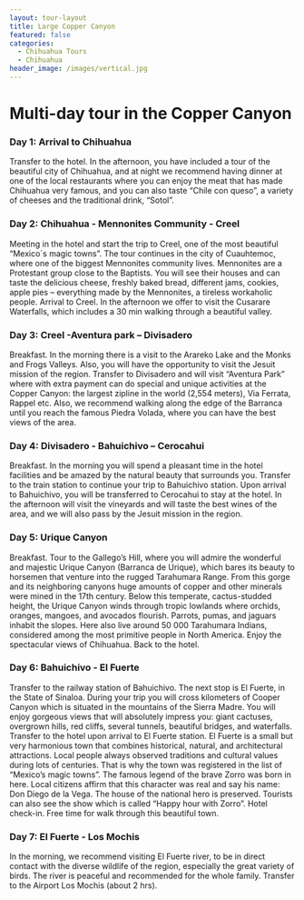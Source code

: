 ```yaml
---
layout: tour-layout
title: Large Copper Canyon
featured: false
categories:
  - Chihuahua Tours
  - Chihuahua
header_image: /images/vertical.jpg
---
```

# Multi-day tour in the Copper Canyon

### Day 1: Arrival to Chihuahua

Transfer to the hotel. In the afternoon, you have included a tour of the beautiful city of Chihuahua, and at night we recommend having dinner at one of the local restaurants where you can enjoy the meat that has made Chihuahua very famous, and you can also taste “Chile con queso”, a variety of cheeses and the traditional drink, “Sotol”.

### Day 2: Chihuahua - Mennonites Community - Creel

Meeting in the hotel and start the trip to Creel, one of the most beautiful “Mexico´s magic towns”.
The tour continues in the city of Cuauhtemoc, where one of the biggest Mennonites community lives. Mennonites are a Protestant group close to the Baptists. You will see their houses and can taste the delicious cheese, freshly baked bread, different jams, cookies, apple pies – everything made by the Mennonites, a tireless workaholic people. Arrival to Creel. In the afternoon we offer to visit the Cusarare Waterfalls, which includes a 30 min walking through a beautiful valley.

### Day 3: Creel -Aventura park – Divisadero

Breakfast. In the morning there is a visit to the Arareko Lake and the Monks and Frogs Valleys. Also, you will have the opportunity to visit the Jesuit mission of the region. Transfer to Divisadero and will visit “Aventura Park” where with extra payment can do special and unique activities at the Copper Canyon: the largest zipline in the world (2,554 meters), Via Ferrata, Rappel etc. Also, we recommend walking along the edge of the Barranca until you reach the famous Piedra Volada, where you can have the best views of the area.

### Day 4: Divisadero - Bahuichivo – Cerocahui

Breakfast. In the morning you will spend a pleasant time in the hotel facilities and be amazed by the natural beauty that surrounds you. Transfer to the train station to continue your trip to Bahuichivo station. Upon arrival to Bahuichivo, you will be transferred to Cerocahui to stay at the hotel. In the afternoon will visit the vineyards and will taste the best wines of the area, and we will also pass by the Jesuit mission in the region.

### Day 5: Urique Canyon

Breakfast. Tour to the Gallego’s Hill, where you will admire the wonderful and majestic Urique Canyon (Barranca de Urique), which bares its beauty to horsemen that venture into the rugged Tarahumara Range. From this gorge and its neighboring canyons huge amounts of copper and other minerals were mined in the 17th century. Below this temperate, cactus-studded height, the Urique Canyon winds through tropic lowlands where orchids, oranges, mangoes, and avocados flourish. Parrots, pumas, and jaguars inhabit the slopes. Here also live around 50 000 Tarahumara Indians, considered among the most primitive people in North America. Enjoy the spectacular views of Chihuahua. Back to the hotel.

### Day 6: Bahuichivo - El Fuerte

Transfer to the railway station of Bahuichivo. The next stop is El Fuerte, in the State of Sinaloa. During your trip you will cross kilometers of Cooper Canyon which is situated in the mountains of the Sierra Madre. You will enjoy gorgeous views that will absolutely impress you: giant cactuses, overgrown hills, red cliffs, several tunnels, beautiful bridges, and waterfalls. Transfer to the hotel upon arrival to El Fuerte station. El Fuerte is a small but very harmonious town that combines historical, natural, and architectural attractions. Local people always observed traditions and cultural values during lots of centuries. That is why the town was registered in the list of “Mexico’s magic towns”. The famous legend of the brave Zorro was born in here. Local citizens affirm that this character was real and say his name: Don Diego de la Vega. The house of the national hero is preserved. Tourists can also see the show which is called “Happy hour with Zorro”. Hotel check-in. Free time for walk through this beautiful town.

### Day 7: El Fuerte - Los Mochis

In the morning, we recommend visiting El Fuerte river, to be in direct contact with the diverse wildlife of the region, especially the great variety of birds. The river is peaceful and recommended for the whole family. Transfer to the Airport Los Mochis (about 2 hrs).

